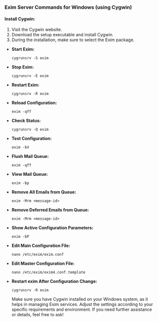 ### Exim Server Commands for Windows (using Cygwin)

#### Install Cygwin:

1. Visit the Cygwin website.
2. Download the setup executable and install Cygwin.
3. During the installation, make sure to select the Exim package.


- **Start Exim:**
  ```shell
  cygrunsrv -S exim
  ```
- **Stop Exim:**
  ```shell
  cygrunsrv -E exim
  ```
- **Restart Exim:**
  ```shell
  cygrunsrv -R exim
  ```
- **Reload Configuration:**
  ```shell
  exim -qff
  ```
- **Check Status:**
  ```shell
  cygrunsrv -Q exim
  ```
- **Test Configuration:**
  ```shell
  exim -bV
  ```
- **Flush Mail Queue:**
  ```shell
  exim -qff
  ```
- **View Mail Queue:**
  ```shell
  exim -bp
  ```
- **Remove All Emails from Queue:**
  ```shell
  exim -Mrm <message-id>
  ```
- **Remove Deferred Emails from Queue:**
  ```shell
  exim -Mrm <message-id>
  ```
- **Show Active Configuration Parameters:**
  ```shell
  exim -bP
  ```
- **Edit Main Configuration File:**
  ```shell
  nano /etc/exim/exim.conf
  ```
- **Edit Master Configuration File:**
  ```shell
  nano /etc/exim/exim4.conf.template
  ```
- **Restart exim After Configuration Change:**
  ```shell
  cygrunsrv -R exim
  ```
  
  Make sure you have Cygwin installed on your Windows system, as it helps in managing Exim services. Adjust the settings according to your specific requirements and environment. If you need further assistance or details, feel free to ask!
